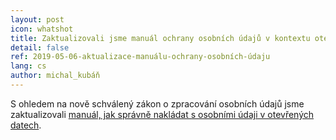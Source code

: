 ```yaml
---
layout: post
icon: whatshot
title: Zaktualizovali jsme manuál ochrany osobních údajů v kontextu otevřených dat na základě poslední legislativní úpravy
detail: false
ref: 2019-05-06-aktualizace-manuálu-ochrany-osobních-údaju
lang: cs
author: michal_kubáň
---
```


S ohledem na nově schválený zákon o zpracování osobních údajů jsme zaktualizovali [manuál, jak správně nakládat s osobními údaji v otevřených datech](https://opendata.gov.cz/dokumenty:ochrana-osobních-údajů-a-gdpr).
